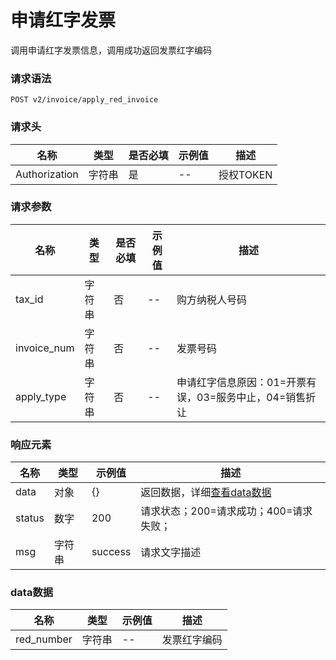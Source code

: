 # 申请红字发票

调用申请红字发票信息，调用成功返回发票红字编码

### 请求语法

```
POST v2/invoice/apply_red_invoice
```

### 请求头

| 名称 | 类型|是否必填 |示例值| 描述|
|---|---|---|---|---|
| Authorization | 字符串|是|--| 授权TOKEN |

### 请求参数

| 名称 | 类型|是否必填 |示例值| 描述|
|---|---|---|---|---|
| tax_id | 字符串|否|--| 购方纳税人号码 |
| invoice_num | 字符串|否|--| 发票号码 |
| apply_type | 字符串|否|--| 申请红字信息原因：01=开票有误，03=服务中止，04=销售折让 |

### 响应元素

| 名称 | 类型 |示例值| 描述|
|---|---|---|---| 
| data | 对象|{}| 返回数据，详细[查看data数据](#data) |
| status | 数字|200| 请求状态；200=请求成功；400=请求失败； |
| msg | 字符串|success| 请求文字描述 |

### <a id='data'>data数据</a>

| 名称 | 类型 |示例值| 描述|
|---|---|---|---| 
| red_number | 字符串|--| 发票红字编码 |
